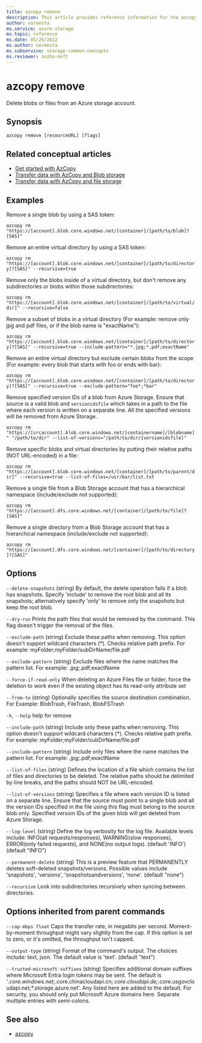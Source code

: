 ```yaml
---
title: azcopy remove
description: This article provides reference information for the azcopy remove command.
author: normesta
ms.service: azure-storage
ms.topic: reference
ms.date: 05/26/2022
ms.author: normesta
ms.subservice: storage-common-concepts
ms.reviewer: zezha-msft
---
```


# azcopy remove

Delete blobs or files from an Azure storage account.

## Synopsis

```azcopy
azcopy remove [resourceURL] [flags]
```

## Related conceptual articles

- [Get started with AzCopy](storage-use-azcopy-v10.md)
- [Transfer data with AzCopy and Blob storage](./storage-use-azcopy-v10.md#transfer-data)
- [Transfer data with AzCopy and file storage](storage-use-azcopy-files.md)

## Examples

Remove a single blob by using a SAS token:

`azcopy rm "https://[account].blob.core.windows.net/[container]/[path/to/blob]?[SAS]"`

Remove an entire virtual directory by using a SAS token:

`azcopy rm "https://[account].blob.core.windows.net/[container]/[path/to/directory]?[SAS]" --recursive=true`

Remove only the blobs inside of a virtual directory, but don't remove any subdirectories or blobs within those subdirectories:

`azcopy rm "https://[account].blob.core.windows.net/[container]/[path/to/virtual/dir]" --recursive=false`

Remove a subset of blobs in a virtual directory (For example: remove only jpg and pdf files, or if the blob name is "exactName"):

`azcopy rm "https://[account].blob.core.windows.net/[container]/[path/to/directory]?[SAS]" --recursive=true --include-pattern="*.jpg;*.pdf;exactName"`

Remove an entire virtual directory but exclude certain blobs from the scope (For example: every blob that starts with foo or ends with bar):

`azcopy rm "https://[account].blob.core.windows.net/[container]/[path/to/directory]?[SAS]" --recursive=true --exclude-pattern="foo*;*bar"`

Remove specified version IDs of a blob from Azure Storage. Ensure that source is a valid blob and `versionidsfile` which takes in a path to the file where each version is written on a separate line. All the specified versions will be removed from Azure Storage.

`azcopy rm "https://[srcaccount].blob.core.windows.net/[containername]/[blobname]" "/path/to/dir" --list-of-versions="/path/to/dir/[versionidsfile]"`

Remove specific blobs and virtual directories by putting their relative paths (NOT URL-encoded) in a file:

`azcopy rm "https://[account].blob.core.windows.net/[container]/[path/to/parent/dir]" --recursive=true --list-of-files=/usr/bar/list.txt`

Remove a single file from a Blob Storage account that has a hierarchical namespace (include/exclude not supported):

`azcopy rm "https://[account].dfs.core.windows.net/[container]/[path/to/file]?[SAS]"`

Remove a single directory from a Blob Storage account that has a hierarchical namespace (include/exclude not supported):

`azcopy rm "https://[account].dfs.core.windows.net/[container]/[path/to/directory]?[SAS]"`

## Options

`--delete-snapshots`    (string)    By default, the delete operation fails if a blob has snapshots. Specify 'include' to remove the root blob and all its snapshots; alternatively specify 'only' to remove only the snapshots but keep the root blob.

`--dry-run`    Prints the path files that would be removed by the command. This flag doesn't trigger the removal of the files.

`--exclude-path`    (string)    Exclude these paths when removing. This option doesn't support wildcard characters (*). Checks relative path prefix. For example: myFolder;myFolder/subDirName/file.pdf

`--exclude-pattern`    (string)    Exclude files where the name matches the pattern list. For example: *.jpg;*.pdf;exactName

`--force-if-read-only`    When deleting an Azure Files file or folder, force the deletion to work even if the existing object has its read-only attribute set

`--from-to`    (string)    Optionally specifies the source destination combination. For Example: BlobTrash, FileTrash, BlobFSTrash

`-h`, `--help`    help for remove

`--include-path`    (string)    Include only these paths when removing. This option doesn't support wildcard characters (*). Checks relative path prefix. For example: myFolder;myFolder/subDirName/file.pdf

`--include-pattern`    (string)    Include only files where the name matches the pattern list. For example: *.jpg;*.pdf;exactName

`--list-of-files`    (string)    Defines the location of a file which contains the list of files and directories to be deleted. The relative paths should be delimited by line breaks, and the paths should NOT be URL-encoded.

`--list-of-versions`    (string)    Specifies a file where each version ID is listed on a separate line. Ensure that the source must point to a single blob and all the version IDs specified in the file using this flag must belong to the source blob only. Specified version IDs of the given blob will get deleted from Azure Storage.

`--log-level`    (string)    Define the log verbosity for the log file. Available levels include: INFO(all requests/responses), WARNING(slow responses), ERROR(only failed requests), and NONE(no output logs). (default 'INFO') (default "INFO")

`--permanent-delete`    (string)    This is a preview feature that PERMANENTLY deletes soft-deleted snapshots/versions. Possible values include 'snapshots', 'versions', 'snapshotsandversions', 'none'. (default "none")

`--recursive`    Look into subdirectories recursively when syncing between directories.

## Options inherited from parent commands

`--cap-mbps float`    Caps the transfer rate, in megabits per second. Moment-by-moment throughput might vary slightly from the cap. If this option is set to zero, or it's omitted, the throughput isn't capped.

`--output-type`    (string)    Format of the command's output. The choices include: text, json. The default value is 'text'. (default "text")

`--trusted-microsoft-suffixes`    (string)    Specifies additional domain suffixes where Microsoft Entra login tokens may be sent.  The default is '*.core.windows.net;*.core.chinacloudapi.cn;*.core.cloudapi.de;*.core.usgovcloudapi.net;*.storage.azure.net'. Any listed here are added to the default. For security, you should only put Microsoft Azure domains here. Separate multiple entries with semi-colons.

## See also

- [azcopy](storage-ref-azcopy.md)
